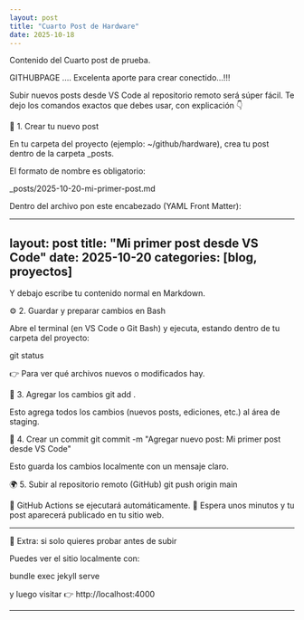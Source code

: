 ```yaml
---
layout: post
title: "Cuarto Post de Hardware"
date: 2025-10-18
---
```

Contenido del Cuarto post de prueba.

GITHUBPAGE ....
Excelenta aporte para crear conectido...!!!

Subir nuevos posts desde VS Code al repositorio remoto será súper fácil.
Te dejo los comandos exactos que debes usar, con explicación 👇


🧱 1. Crear tu nuevo post

En tu carpeta del proyecto (ejemplo: ~/github/hardware), crea tu post dentro de la carpeta _posts.

El formato de nombre es obligatorio:

_posts/2025-10-20-mi-primer-post.md


Dentro del archivo pon este encabezado (YAML Front Matter):

---
layout: post
title: "Mi primer post desde VS Code"
date: 2025-10-20
categories: [blog, proyectos]
---


Y debajo escribe tu contenido normal en Markdown.

⚙️ 2. Guardar y preparar cambios en Bash

Abre el terminal (en VS Code o Git Bash) y ejecuta, estando dentro de tu carpeta del proyecto:

git status


👉 Para ver qué archivos nuevos o modificados hay.

🚀 3. Agregar los cambios
git add .


Esto agrega todos los cambios (nuevos posts, ediciones, etc.) al área de staging.

💬 4. Crear un commit
git commit -m "Agregar nuevo post: Mi primer post desde VS Code"


Esto guarda los cambios localmente con un mensaje claro.

🌍 5. Subir al repositorio remoto (GitHub)
git push origin main


🔹 GitHub Actions se ejecutará automáticamente.
🔹 Espera unos minutos y tu post aparecerá publicado en tu sitio web.

******************

🧠 Extra: si solo quieres probar antes de subir

Puedes ver el sitio localmente con:

bundle exec jekyll serve


y luego visitar 👉 http://localhost:4000

***********************
